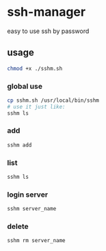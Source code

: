 # ssh-manager

easy to use ssh by password

## usage

```bash
chmod +x ./sshm.sh
```

### global use

```bash
cp sshm.sh /usr/local/bin/sshm
# use it just like:
sshm ls
```

### add

```bash
sshm add
```

### list

```bash
sshm ls
```

### login server

```bash
sshm server_name
```

### delete

```bash
sshm rm server_name
```
